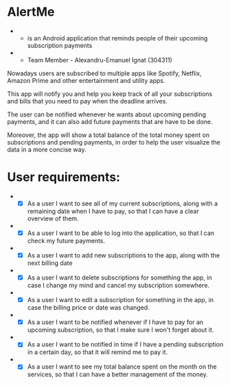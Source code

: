 # AlertMe
- - is an Android application that reminds people of their upcoming subscription payments

- - Team Member - Alexandru-Emanuel Ignat (304311)

Nowadays users are subscribed to multiple apps like Spotify, Netflix, Amazon Prime and other entertainment and utility apps.

This app will notify you and help you keep track of all your subscriptions and bills that you need to pay when the deadline arrives.

The user can be notified whenever he wants about upcoming pending payments, and it can also add future payments that are have to be done.

Moreover, the app will show a total balance of the total money spent on subscriptions and pending payments, in order to help the user visualize the data in a more concise way.


# User requirements:

- - [x] As a user I want to see all of my current subscriptions, along with a remaining date when I have to pay, so that I can have a clear overview of them.
- - [x] As a user I want to be able to log into the application, so that I can check my future payments.
- - [x] As a user I want to add new subscriptions to the app, along with the next billing date
- - [x] As a user I want to delete subscriptions for something the app, in case I change my mind and cancel my subscription somewhere.
- - [x] As a user I want to edit a subscription for something in the app, in case the billing price or date was changed.
- - [x] As a user I want to be notified whenever if I have to pay for an upcoming subscription, so that I make sure I won't forget about it.
- - [x] As a user I want to be notified in time if I have a pending subscription in a certain day, so that it will remind me to pay it.
- - [x] As a user I want to see my total balance spent on the month on the services, so that I can have a better management of the money.
